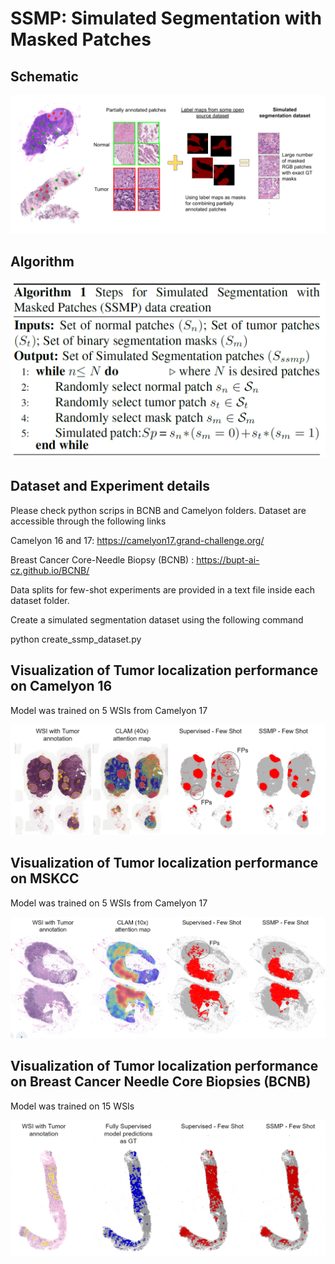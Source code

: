 # SSMP: Simulated Segmentation with Masked Patches

## Schematic
![SSMP Schematic](./figures/SSMP_schematic.drawio.png)

## Algorithm
<img src="./figures/SSMP_Algorithm.png" width="600">

## Dataset and Experiment details

Please check python scrips in BCNB and Camelyon folders. Dataset are accessible through the following links

Camelyon 16 and 17: https://camelyon17.grand-challenge.org/

Breast Cancer Core-Needle Biopsy (BCNB) : https://bupt-ai-cz.github.io/BCNB/


Data splits for few-shot experiments are provided in a text file inside each dataset folder.

Create a simulated segmentation dataset using the following command

python create_ssmp_dataset.py 

## Visualization of Tumor localization performance on Camelyon 16
Model was trained on 5 WSIs from Camelyon 17

![Camelyon visualization](./figures/Camlyon_results.png)

## Visualization of Tumor localization performance on MSKCC 
Model was trained on 5 WSIs from Camelyon 17

![MSKCC visualization](./figures/MSKCC_visualization.png)

## Visualization of Tumor localization performance on Breast Cancer Needle Core Biopsies (BCNB) 
Model was trained on 15 WSIs

![BCNB visualization](./figures/BCNB_visualization.png)

